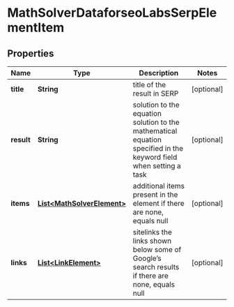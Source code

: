 

# MathSolverDataforseoLabsSerpElementItem


## Properties

| Name | Type | Description | Notes |
|------------ | ------------- | ------------- | -------------|
|**title** | **String** | title of the result in SERP |  [optional] |
|**result** | **String** | solution to the equation solution to the mathematical equation specified in the keyword field when setting a task |  [optional] |
|**items** | [**List&lt;MathSolverElement&gt;**](MathSolverElement.md) | additional items present in the element if there are none, equals null |  [optional] |
|**links** | [**List&lt;LinkElement&gt;**](LinkElement.md) | sitelinks the links shown below some of Google’s search results if there are none, equals null |  [optional] |



